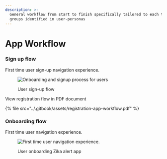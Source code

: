 ```yaml
---
description: >-
  General workflow from start to finish specifically tailored to each target
  groups identified in user-personas
---
```


# App Workflow

### Sign up flow

First time user sign-up navigation experience.

<div data-full-width="true">

<figure><picture><source srcset="../.gitbook/assets/onboarding-app-workflow-dark.png" media="(prefers-color-scheme: dark)"><img src="../.gitbook/assets/onboarding-app-workflow.png" alt="Onboarding and signup process for users"></picture><figcaption><p>User sign-up flow</p></figcaption></figure>

</div>

View registration flow in PDF document

{% file src="../.gitbook/assets/registration-app-workflow.pdf" %}

### Onboarding flow

First time user navigation experience.

<figure><picture><source srcset="../.gitbook/assets/onboarding-flow-dark.png" media="(prefers-color-scheme: dark)"><img src="../.gitbook/assets/onboarding-flow.png" alt="First time user navigation experience."></picture><figcaption><p>User onboarding Zika alert app</p></figcaption></figure>
